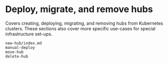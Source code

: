 # Deploy, migrate, and remove hubs

Covers creating, deploying, migrating, and removing hubs from Kubernetes clusters.
These sections also cover more specific use-cases for special infrastructure set-ups.

```{toctree}
new-hub/index.md
manual-deploy
move-hub
delete-hub
```
